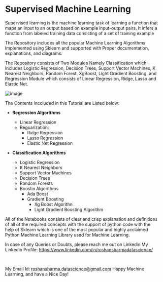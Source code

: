 # Supervised Machine Learning

Supervised learning is the machine learning task of learning a function that maps an input to an output based on example input-output pairs. It infers a function from labeled training data consisting of a set of training example

The Repository includes all the popular Machine Learning Algorithms Implemented using Sklearn and supported with Proper documentation, explanations, and diagrams.

The Repository consists of Two Modules Namely Classification which Includes Logistic Regression, Decision Trees, Support Vector Machines, K Nearest Neighbors, Random Forest, XgBoost, Light Gradient Boosting. and Regression Module which consists of Linear Regression, Ridge, Lasso and Elastic Net.

![image](https://community-cdn-digitalocean-com.global.ssl.fastly.net/assets/tutorials/images/large/introduction-to-machine-learning_social.png?1510178550)

The Contents Inccluded in this Tutorial are Listed below:

* **Regression Algorithms**
  * Linear Regression
  * Reguarization:
    * Ridge Regression
    * Lasso Regression
    * Elastic Net Regression   
   
* **Classification Algorithms**
  * Logistic Regression
  * K Nearest Neighbors
  * Support Vector Machines
  * Decision Trees
  * Random Forests
  * Boostin Algorithms
    * Ada Boost
    * Gradient Boosting
      * Xg Boost Algorithn
      * Light Gradient Boosting Algorithm
      
      
All of the Notebooks consists of clear and crisp explanation and definitions of all of the required concepts with the support of python code with the help of Sklearn which is one of the most popular and highly acclaimed Python Machine Learning Library used for Machine Learning.

In case of any Queries or Doubts, please reach me out on Linkedin
My Linkedin Profile: https://www.linkedin.com/in/roshansharmadatascience/

&nbsp;

My Email Id: roshansharma.datascience@gmail.com
Happy Machine Learning, and have a Nice Day!
